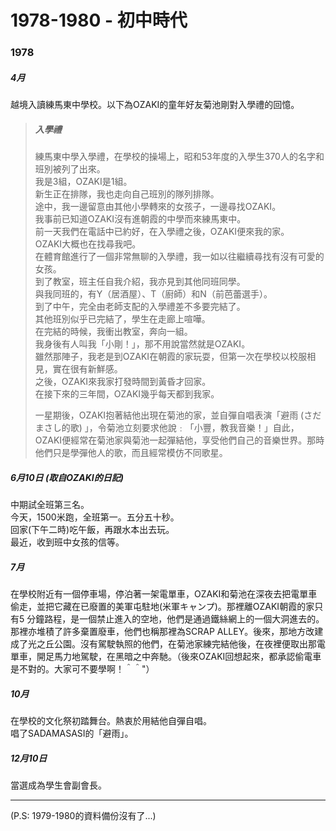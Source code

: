 # 1978-1980 - 初中時代

### 1978

##### 4月  
越境入讀練馬東中學校。以下為OZAKI的童年好友菊池剛對入學禮的回憶。  

> ##### 入學禮  
> 
> 練馬東中學入學禮，在學校的操場上，昭和53年度的入學生370人的名字和班別被列了出來。  
> 我是3組，OZAKI是1組。  
> 新生正在排隊，我也走向自己班別的隊列排隊。  
> 途中，我一邊留意由其他小學轉來的女孩子，一邊尋找OZAKI。  
> 我事前已知道OZAKI沒有進朝霞的中學而來練馬東中。  
> 前一天我們在電話中已約好，在入學禮之後，OZAKI便來我的家。  
> OZAKI大概也在找尋我吧。  
> 在體育館進行了一個非常無聊的入學禮，我一如以往繼續尋找有沒有可愛的女孩。  
> 到了教室，班主任自我介紹，我亦見到其他同班同學。  
> 與我同班的，有Y（居酒屋）、T（廚師）和N（前芭蕾選手）。  
> 到了中午，完全由老師支配的入學禮差不多要完結了。  
> 其他班別似乎已完結了，學生在走廊上喧嘩。  
> 在完結的時候，我衝出教室，奔向一組。  
> 我身後有人叫我「小剛！」，那不用說當然就是OZAKI。  
> 雖然那陣子，我老是到OZAKI在朝霞的家玩耍，但第一次在學校以校服相見，實在很有新鮮感。  
> 之後，OZAKI來我家打發時間到黃昏才回家。  
> 在接下來的三年間，OZAKI幾乎每天都到我家。  
> 
> 一星期後，OZAKI抱著結他出現在菊池的家，並自彈自唱表演「避雨 (さだまさし的歌) 」，令菊池立刻要求他說﹕「小豐，教我音樂！」自此，OZAKI便經常在菊池家與菊池一起彈結他，享受他們自己的音樂世界。那時他們只是學彈他人的歌，而且經常模仿不同歌星。  

##### 6月10日 (取自OZAKI的日記)  
中期試全班第三名。  
今天，1500米跑，全班第一。五分五十秒。  
回家(下午二時)吃午飯，再跟水本出去玩。  
最近，收到班中女孩的信等。  

##### 7月  
在學校附近有一個停車場，停泊著一架電單車，OZAKI和菊池在深夜去把電單車偷走，並把它藏在已廢置的美軍屯駐地(米軍キャンプ)。那裡離OZAKI朝霞的家只有5 分鐘路程，是一個禁止進入的空地，他們是通過鐵絲網上的一個大洞進去的。那裡亦堆積了許多棄置廢車，他們也稱那裡為SCRAP ALLEY。後來，那地方改建成了光之丘公園。沒有駕駛執照的他們，在菊池家練完結他後，在夜裡便取出那電單車，開足馬力地駕駛，在黑暗之中奔馳。（後來OZAKI回想起來，都承認偷電車是不對的。大家可不要學啊！＾＾"）  

##### 10月
在學校的文化祭初踏舞台。熱衷於用結他自彈自唱。  
唱了SADAMASASI的「避雨」。  

##### 12月10日
當選成為學生會副會長。  

---

(P.S: 1979-1980的資料備份沒有了...)